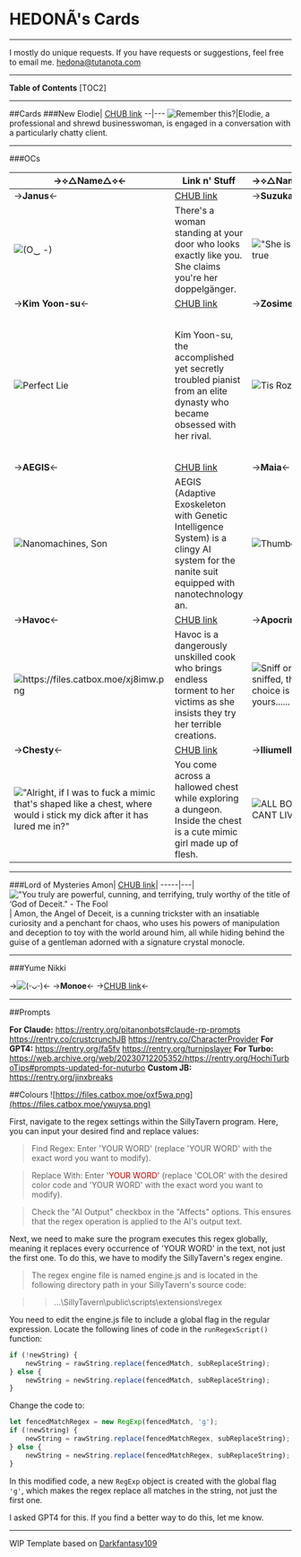 # HEDONÃ's Cards
***
I mostly do unique requests.
If you have requests or suggestions, feel free to email me. hedona@tutanota.com
***
**Table of Contents**
[TOC2]
***
##Cards
###New
Elodie| [CHUB link](https://www.chub.ai/characters/Hedona/elodie-c200efd0)
--|---
![Remember this?](https://files.catbox.moe/5mjfpv.png)|Elodie, a professional and shrewd businesswoman, is engaged in a conversation with a particularly chatty client.

***
###OCs

->⟡△Name△⟡<- | Link n' Stuff | ->⟡△Name△⟡<- | Link n' Stuff
------ | ------ | -- | -----
->**Janus**<-| [CHUB link](https://www.chub.ai/characters/Hedona/janus-52395319/)  | ->**Suzuka**<- | [CHUB link](https://www.chub.ai/characters/Hedona/suzuka-1fcac18a/)
 ![(O‿ -)](https://files.catbox.moe/prwzl9.png) |  There's a woman standing at your door who looks exactly like you. She claims you're her doppelgänger. |  !["She is cool" = true](https://files.catbox.moe/hpxqst.png) | Suzuka is a fiery, thrill-seeking street racer fueled by adrenaline and danger.
->**Kim Yoon-su**<- | [CHUB link](https://www.chub.ai/characters/Hedona/kim-yoon-su-cf4948e5/) | ->**Zosime**<- | [CHUB link](https://www.chub.ai/characters/Hedona/zosime-c961bff0)
![Perfect Lie](https://files.catbox.moe/bpbn6h.png) | Kim Yoon-su, the accomplished yet secretly troubled pianist from an elite dynasty who became obsessed with her rival. | ![Tis Rozain!](https://files.catbox.moe/wlrs7a.png) | In the shadows of the ancient estate, a brilliant anatomist twists flesh into macabre art. Can beauty be sculpted from blood and bone?
->**AEGIS**<- | [CHUB link](https://www.chub.ai/characters/Hedona/80dd857e-39d6-420f-8a05-93709e6daedc/) | ->**Maia**<- | [CHUB link](https://www.chub.ai/characters/Hedona/1528a882-6ee1-4be8-af6f-fe65524e13ac)
![Nanomachines, Son](https://files.catbox.moe/1n86y2.png) | AEGIS (Adaptive Exoskeleton with Genetic Intelligence System) is a clingy AI system for the nanite suit equipped with nanotechnology an. | ![Thumbelina](https://files.catbox.moe/s5ie4o.png) | A lively, melodramatic minigirl who craves adventure and lavish pampering.
->**Havoc**<- | [CHUB link](https://www.chub.ai/characters/Hedona/40d658c1-ae5b-4b35-be21-ee52f550f13d) | ->**Apocrine**<- | [CHUB link](https://chub.ai/characters/Hedona/Apocrine/main)
![https://files.catbox.moe/xj8imw.png ](https://files.catbox.moe/qlqyyz.png) | Havoc is a dangerously unskilled cook who brings endless torment to her victims as she insists they try her terrible creations. | ![Sniff or be sniffed, the choice is yours......](https://files.catbox.moe/ymm2bq.png) | Apocrine Fetorosa is an eccentric, self-proclaimed armpit connoisseur extraordinaire. 
->**Chesty**<- | [CHUB link](https://www.chub.ai/characters/Hedona/chesty-f5f72e72) | ->**Iliumelle**<- | [CHUB link](https://www.chub.ai/characters/Hedona/iliumelle-4a1ff9ec)
!["Alright, if I was to fuck a mimic that's shaped like a chest, where would i stick my dick after it has lured me in?"](https://files.catbox.moe/u33b7k.png) | You come across a hallowed chest while exploring a dungeon. Inside the chest is a cute mimic girl made up of flesh. | ![ALL BODY CANT LIVING](https://files.catbox.moe/oz89fk.png) | Spooky Sexy Skeleton



***

###Lord of Mysteries
Amon| [CHUB link](https://www.chub.ai/characters/Hedona/amon-550d7dd2)|
-----|---|
!["You truly are powerful, cunning, and terrifying, truly worthy of the title of ‘God of Deceit." - The Fool](https://files.catbox.moe/r85zgx.png)| Amon, the Angel of Deceit, is a cunning trickster with an insatiable curiosity and a penchant for chaos, who uses his powers of manipulation and deception to toy with the world around him, all while hiding behind the guise of a gentleman adorned with a signature crystal monocle.

***

###Yume Nikki


->![(ᵕᴗᵕ)](https://files.catbox.moe/0j4odn.png)<-
->**Monoe**<-
->[CHUB link](https://www.chub.ai/characters/Hedona/monoe-753432ac)<-



***
##Prompts

**For Claude:**
https://rentry.org/pitanonbots#claude-rp-prompts
https://rentry.co/crustcrunchJB
https://rentry.co/CharacterProvider
**For GPT4:**
https://rentry.org/fa5fv
https://rentry.org/turnipslayer
**For Turbo:**
https://web.archive.org/web/20230712205352/https://rentry.org/HochiTurboTips#prompts-updated-for-nuturbo
**Custom JB:**
https://rentry.org/jinxbreaks

##Colours
![https://files.catbox.moe/oxf5wa.png](https://files.catbox.moe/ywuysa.png)

First, navigate to the regex settings within the SillyTavern program. Here, you can input your desired find and replace values:

>Find Regex: Enter 'YOUR WORD' (replace 'YOUR WORD' with the exact word you want to modify).

>Replace With: Enter '<font color=COLOR>YOUR WORD</font>' (replace 'COLOR' with the desired color code and 'YOUR WORD' with the exact word you want to modify).

>Check the "AI Output" checkbox in the "Affects" options. This ensures that the regex operation is applied to the AI's output text.

Next, we need to make sure the program executes this regex globally, meaning it replaces every occurrence of 'YOUR WORD' in the text, not just the first one. To do this, we have to modify the SillyTavern's regex engine.
>The regex engine file is named engine.js and is located in the following directory path in your SillyTavern's source code:

>>...\SillyTavern\public\scripts\extensions\regex

You need to edit the engine.js file to include a global flag in the regular expression.
Locate the following lines of code in the `runRegexScript()` function:

```javascript
if (!newString) {
    newString = rawString.replace(fencedMatch, subReplaceString);
} else {
    newString = newString.replace(fencedMatch, subReplaceString);
}
```

Change the code to:

```javascript
let fencedMatchRegex = new RegExp(fencedMatch, 'g');
if (!newString) {
    newString = rawString.replace(fencedMatchRegex, subReplaceString);
} else {
    newString = newString.replace(fencedMatchRegex, subReplaceString);
}
```

In this modified code, a new `RegExp` object is created with the global flag `'g'`, which makes the regex replace all matches in the string, not just the first one.

I asked GPT4 for this. If you find a better way to do this, let me know.

***
WIP
Template based on [Darkfantasy109](https://rentry.org/botmaker_template/edit)